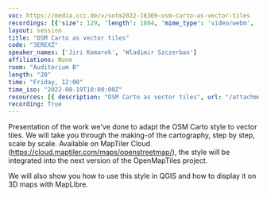 ```yaml
---
voc: https://media.ccc.de/v/sotm2022-18369-osm-carto-as-vector-tiles
recordings: [{'size': 129, 'length': 1884, 'mime_type': 'video/webm', 'language': 'eng', 'filename': 'sotm2022-18369-eng-OSM_Carto_as_vector_tiles_webm-hd.webm', 'state': 'new', 'folder': 'webm-hd', 'high_quality': True, 'width': 1920, 'height': 1080, 'updated_at': '2022-09-21T19:40:49.938+02:00', 'recording_url': 'https://cdn.media.ccc.de/events/sotm/2022/webm-hd/sotm2022-18369-eng-OSM_Carto_as_vector_tiles_webm-hd.webm', 'url': 'https://api.media.ccc.de/public/recordings/61887', 'event_url': 'https://api.media.ccc.de/public/events/baca812f-a2de-5420-a4fe-b5c51cbbb3b9', 'conference_url': 'https://api.media.ccc.de/public/conferences/sotm2022'}, {'size': 60, 'length': 1884, 'mime_type': 'video/webm', 'language': 'eng', 'filename': 'sotm2022-18369-eng-OSM_Carto_as_vector_tiles_webm-sd.webm', 'state': 'new', 'folder': 'webm-sd', 'high_quality': False, 'width': 720, 'height': 576, 'updated_at': '2022-09-21T19:08:57.251+02:00', 'recording_url': 'https://cdn.media.ccc.de/events/sotm/2022/webm-sd/sotm2022-18369-eng-OSM_Carto_as_vector_tiles_webm-sd.webm', 'url': 'https://api.media.ccc.de/public/recordings/61884', 'event_url': 'https://api.media.ccc.de/public/events/baca812f-a2de-5420-a4fe-b5c51cbbb3b9', 'conference_url': 'https://api.media.ccc.de/public/conferences/sotm2022'}, {'size': 42, 'length': 1884, 'mime_type': 'video/mp4', 'language': 'eng', 'filename': 'sotm2022-18369-eng-OSM_Carto_as_vector_tiles_sd.mp4', 'state': 'new', 'folder': 'h264-sd', 'high_quality': False, 'width': 720, 'height': 576, 'updated_at': '2022-09-21T18:50:04.294+02:00', 'recording_url': 'https://cdn.media.ccc.de/events/sotm/2022/h264-sd/sotm2022-18369-eng-OSM_Carto_as_vector_tiles_sd.mp4', 'url': 'https://api.media.ccc.de/public/recordings/61882', 'event_url': 'https://api.media.ccc.de/public/events/baca812f-a2de-5420-a4fe-b5c51cbbb3b9', 'conference_url': 'https://api.media.ccc.de/public/conferences/sotm2022'}, {'size': 28, 'length': 1878, 'mime_type': 'audio/mpeg', 'language': 'eng', 'filename': 'sotm2022-18369-eng-OSM_Carto_as_vector_tiles_mp3.mp3', 'state': 'new', 'folder': 'mp3', 'high_quality': False, 'width': 0, 'height': 0, 'updated_at': '2022-09-21T18:46:28.128+02:00', 'recording_url': 'https://cdn.media.ccc.de/events/sotm/2022/mp3/sotm2022-18369-eng-OSM_Carto_as_vector_tiles_mp3.mp3', 'url': 'https://api.media.ccc.de/public/recordings/61880', 'event_url': 'https://api.media.ccc.de/public/events/baca812f-a2de-5420-a4fe-b5c51cbbb3b9', 'conference_url': 'https://api.media.ccc.de/public/conferences/sotm2022'}, {'size': 91, 'length': 1884, 'mime_type': 'video/mp4', 'language': 'eng', 'filename': 'sotm2022-18369-eng-OSM_Carto_as_vector_tiles_hd.mp4', 'state': 'new', 'folder': 'h264-hd', 'high_quality': True, 'width': 1920, 'height': 1080, 'updated_at': '2022-09-21T18:44:12.607+02:00', 'recording_url': 'https://cdn.media.ccc.de/events/sotm/2022/h264-hd/sotm2022-18369-eng-OSM_Carto_as_vector_tiles_hd.mp4', 'url': 'https://api.media.ccc.de/public/recordings/61878', 'event_url': 'https://api.media.ccc.de/public/events/baca812f-a2de-5420-a4fe-b5c51cbbb3b9', 'conference_url': 'https://api.media.ccc.de/public/conferences/sotm2022'}]
layout: session
title: "OSM Carto as vector tiles"
code: "3EREXZ"
speaker_names: ['Jiri Komarek', 'Wladimir Szczerban']
affiliations: None
room: "Auditorium B"
length: "20"
time: "Friday, 12:00"
time_iso: "2022-08-19T10:00:00Z"
resources: [{ description: "OSM Carto as vector tiles", url: "/attachments/3EREXZ_OSM_Carto_as_vector_tiles_ccajLtj.pdf" }]
recording: True
---
```


Presentation of the work we've done to adapt the OSM Carto style to vector tiles. We will take you through the making-of the cartography, step by step, scale by scale.
Available on MapTiler Cloud (https://cloud.maptiler.com/maps/openstreetmap/), the style will be integrated into the next version of the OpenMapTiles project.

We will also show you how to use this style in QGIS and how to display it on 3D maps with MapLibre.

